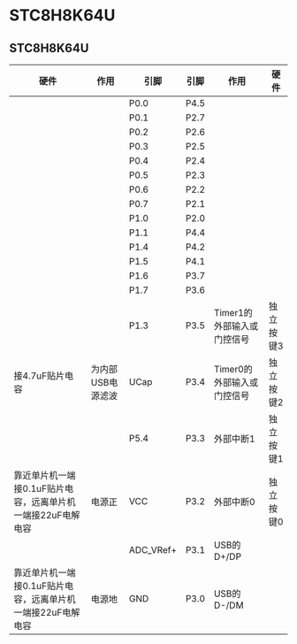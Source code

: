 # STC8H8K64U

## STC8H8K64U

| 硬件                                                        | 作用              | 引脚      | 引脚 | 作用                       | 硬件      |
| ----------------------------------------------------------- | ----------------- | --------- | ---- | -------------------------- | --------- |
|                                                             |                   | P0.0      | P4.5 |                            |           |
|                                                             |                   | P0.1      | P2.7 |                            |           |
|                                                             |                   | P0.2      | P2.6 |                            |           |
|                                                             |                   | P0.3      | P2.5 |                            |           |
|                                                             |                   | P0.4      | P2.4 |                            |           |
|                                                             |                   | P0.5      | P2.3 |                            |           |
|                                                             |                   | P0.6      | P2.2 |                            |           |
|                                                             |                   | P0.7      | P2.1 |                            |           |
|                                                             |                   | P1.0      | P2.0 |                            |           |
|                                                             |                   | P1.1      | P4.4 |                            |           |
|                                                             |                   | P1.4      | P4.2 |                            |           |
|                                                             |                   | P1.5      | P4.1 |                            |           |
|                                                             |                   | P1.6      | P3.7 |                            |           |
|                                                             |                   | P1.7      | P3.6 |                            |           |
|                                                             |                   | P1.3      | P3.5 | Timer1的外部输入或门控信号 | 独立按键3 |
| 接4.7uF贴片电容                                             | 为内部USB电源滤波 | UCap      | P3.4 | Timer0的外部输入或门控信号 | 独立按键2 |
|                                                             |                   | P5.4      | P3.3 | 外部中断1                  | 独立按键1 |
| 靠近单片机一端接0.1uF贴片电容，远离单片机一端接22uF电解电容 | 电源正            | VCC       | P3.2 | 外部中断0                  | 独立按键0 |
|                                                             |                   | ADC_VRef+ | P3.1 | USB的D+/DP                 |           |
| 靠近单片机一端接0.1uF贴片电容，远离单片机一端接22uF电解电容 | 电源地            | GND       | P3.0 | USB的D-/DM                 |           |

